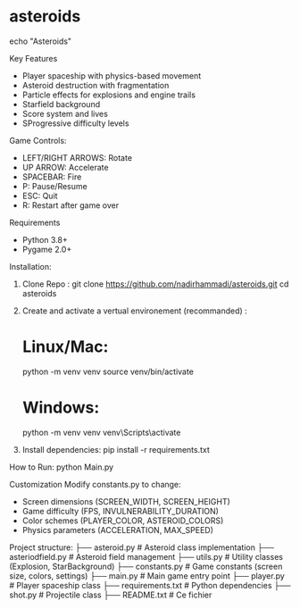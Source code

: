 # asteroids
echo "Asteroids"

Key Features
- Player spaceship with physics-based movement
- Asteroid destruction with fragmentation
- Particle effects for explosions and engine trails
- Starfield background
- Score system and lives
- SProgressive difficulty levels

Game Controls:
- LEFT/RIGHT ARROWS: Rotate
- UP ARROW: Accelerate
- SPACEBAR: Fire
- P: Pause/Resume
- ESC: Quit
- R: Restart after game over

Requirements
- Python 3.8+
- Pygame 2.0+

Installation:
1. Clone Repo :
   git clone https://github.com/nadirhammadi/asteroids.git
   cd asteroids

2. Create and activate a vertual environement (recommanded) :
   # Linux/Mac:
   python -m venv venv
   source venv/bin/activate
   
   # Windows:
   python -m venv venv
   venv\Scripts\activate

3. Install dependencies:
   pip install -r requirements.txt

How to Run:
   python Main.py

Customization
Modify constants.py to change:
- Screen dimensions (SCREEN_WIDTH, SCREEN_HEIGHT)
- Game difficulty (FPS, INVULNERABILITY_DURATION)
- Color schemes (PLAYER_COLOR, ASTEROID_COLORS)
- Physics parameters (ACCELERATION, MAX_SPEED)

Project structure:
├── asteroid.py         # Asteroid class implementation
├── asteriodfield.py    # Asteroid field management
├── utils.py            # Utility classes (Explosion, StarBackground)
├── constants.py        # Game constants (screen size, colors, settings)
├── main.py             # Main game entry point
├── player.py           # Player spaceship class
├── requirements.txt    # Python dependencies
├── shot.py             # Projectile class
├── README.txt            # Ce fichier 
